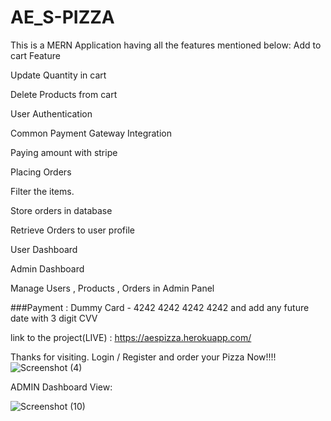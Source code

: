 # AE_S-PIZZA

This is a MERN Application having all the features mentioned below:
Add to cart Feature

Update Quantity in cart

Delete Products from cart

User Authentication

Common Payment Gateway Integration

Paying amount with stripe

Placing Orders

Filter the items.

Store orders in database

Retrieve Orders to user profile

User Dashboard

Admin Dashboard

Manage Users , Products , Orders in Admin Panel

###Payment : Dummy Card - 4242 4242 4242 4242 and add any future date with 3 digit CVV

link to the project(LIVE) : https://aespizza.herokuapp.com/


Thanks for visiting. Login / Register and order your Pizza Now!!!!
![Screenshot (4)](https://user-images.githubusercontent.com/64660695/171873905-a61b4482-3277-419a-af5f-dc715a659eca.png)


ADMIN Dashboard View:


![Screenshot (10)](https://user-images.githubusercontent.com/64660695/172021135-77fcaa81-9cec-4ad7-b84a-4bd56f3e994e.png)



